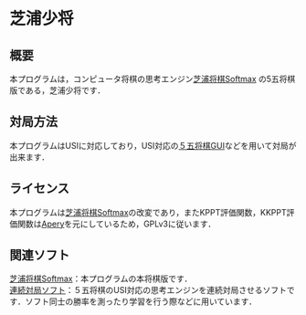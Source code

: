# 芝浦少将

## 概要
本プログラムは，コンピュータ将棋の思考エンジン[芝浦将棋Softmax](https://github.com/tanuki12hiromasa/ShogiStudyThird "ShogiStudyThird")
の5五将棋版である，芝浦少将です．

## 対局方法
本プログラムはUSIに対応しており，USI対応の[５五将棋GUI](http://hgm.nubati.net/miniShogi.html)などを用いて対局が出来ます．

## ライセンス
本プログラムは[芝浦将棋Softmax](https://github.com/tanuki12hiromasa/ShogiStudyThird "ShogiStudyThird")の改変であり，またKPPT評価関数，KKPPT評価関数は[Apery](https://hiraokatakuya.github.io/apery/)を元にしているため，GPLv3に従います．

## 関連ソフト
[芝浦将棋Softmax](https://github.com/tanuki12hiromasa/ShogiStudyThird)：本プログラムの本将棋版です．  
[連続対局ソフト](https://github.com/tanuki12hiromasa/MiniShogi_Matcher)：５五将棋のUSI対応の思考エンジンを連続対局させるソフトです．ソフト同士の勝率を測ったり学習を行う際などに用いています．
